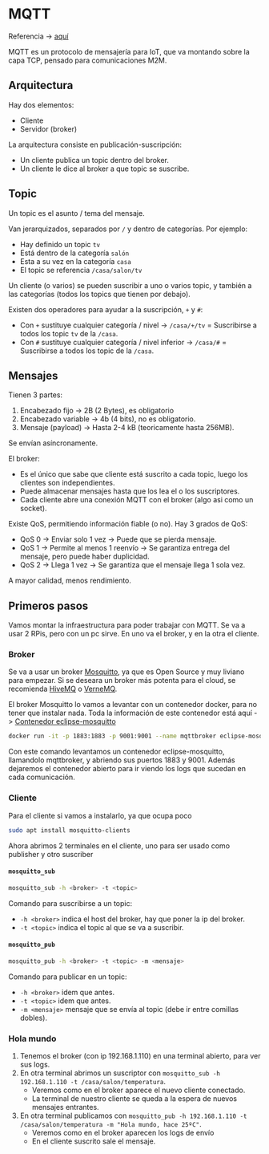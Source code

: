 # MQTT

Referencia -> [aquí](https://programarfacil.com/esp8266/mqtt-esp8266-raspberry-pi/)

MQTT es un protocolo de mensajería para IoT, que va montando sobre la capa TCP, pensado para comunicaciones M2M.

## Arquitectura

Hay dos elementos:

* Cliente
* Servidor (broker)

La arquitectura consiste en publicación-suscripción:

* Un cliente publica un topic dentro del broker.
* Un cliente le dice al broker a que topic se suscribe.

## Topic

Un topic es el asunto / tema del mensaje.

Van jerarquizados, separados por `/` y dentro de categorías. Por ejemplo:

* Hay definido un topic `tv`
* Está dentro de la categoría `salón`
* Esta a su vez en la categoría `casa`
* El topic se referencia `/casa/salon/tv`

Un cliente (o varios) se pueden suscribir a uno o varios topic, y también a las categorías (todos los topics que tienen por debajo).

Existen dos operadores para ayudar a la suscripción, `+` y `#`:

* Con `+` sustituye cualquier categoría / nivel -> `/casa/+/tv` = Suscribirse a todos los topic `tv` de la `/casa`.
* Con `#` sustituye cualquier categoría / nivel inferior -> `/casa/#` = Suscribirse a todos los topic de la `/casa`.

## Mensajes

Tienen 3 partes:

1. Encabezado fijo -> 2B (2 Bytes), es obligatorio
2. Encabezado variable -> 4b (4 bits), no es obligatorio.
3. Mensaje (payload) -> Hasta 2-4 kB (teoricamente hasta 256MB).

Se envían asíncronamente.

El broker:

* Es el único que sabe que cliente está suscrito a cada topic, luego los clientes son independientes.
* Puede almacenar mensajes hasta que los lea el o los suscriptores.
* Cada cliente abre una conexión MQTT con el broker (algo asi como un socket).

Existe QoS, permitiendo información fiable (o no). Hay 3 grados de QoS:

* QoS 0 -> Enviar solo 1 vez -> Puede que se pierda mensaje.
* QoS 1 -> Permite al menos 1 reenvío -> Se garantiza entrega del mensaje, pero puede haber duplicidad.
* QoS 2 -> Llega 1 vez -> Se garantiza que el mensaje llega 1 sola vez.

A mayor calidad, menos rendimiento.

## Primeros pasos

Vamos montar la infraestructura para poder trabajar con MQTT. Se va a usar 2 RPis, pero con un pc sirve. En uno va el broker, y en la otra el cliente.

### Broker

Se va a usar un broker [Mosquitto](https://mosquitto.org/), ya que es Open Source y muy liviano para empezar. Si se deseara un broker más potenta para el cloud, se recomienda [HiveMQ](https://www.hivemq.com/) o [VerneMQ](https://vernemq.com/).

El broker Mosquitto lo vamos a levantar con un contenedor docker, para no tener que instalar nada. Toda la información de este contenedor está aquí -> [Contenedor eclipse-mosquitto](https://hub.docker.com/_/eclipse-mosquitto)

```bash
docker run -it -p 1883:1883 -p 9001:9001 --name mqttbroker eclipse-mosquitto
```

Con este comando levantamos un contenedor eclipse-mosquitto, llamandolo mqttbroker, y abriendo sus puertos 1883 y 9001. Además dejaremos el contenedor abierto para ir viendo los logs que sucedan en cada comunicación.

### Cliente

Para el cliente si vamos a instalarlo, ya que ocupa poco

```bash
sudo apt install mosquitto-clients
```

Ahora abrimos 2 terminales en el cliente, uno para ser usado como publisher y otro suscriber

#### `mosquitto_sub`

```bash
mosquitto_sub -h <broker> -t <topic>
```

Comando para suscribirse a un topic:

* `-h <broker>` indica el host del broker, hay que poner la ip del broker.
* `-t <topic>` indica el topic al que se va a suscribir.

#### `mosquitto_pub`

```bash
mosquitto_pub -h <broker> -t <topic> -m <mensaje>
```

Comando para publicar en un topic:

* `-h <broker>` idem que antes.
* `-t <topic>` idem que antes.
* `-m <mensaje>` mensaje que se envía al topic (debe ir entre comillas dobles).

### Hola mundo

1. Tenemos el broker (con ip 192.168.1.110) en una terminal abierto, para ver sus logs.
2. En otra terminal abrimos un suscriptor con `mosquitto_sub -h 192.168.1.110 -t /casa/salon/temperatura`.
      * Veremos como en el broker aparece el nuevo cliente conectado.
      * La terminal de nuestro cliente se queda a la espera de nuevos mensajes entrantes.
3. En otra terminal publicamos con `mosquitto_pub -h 192.168.1.110 -t /casa/salon/temperatura -m "Hola mundo, hace 25ºC"`.
      * Veremos como en el broker aparecen los logs de envío
      * En el cliente suscrito sale el mensaje.
